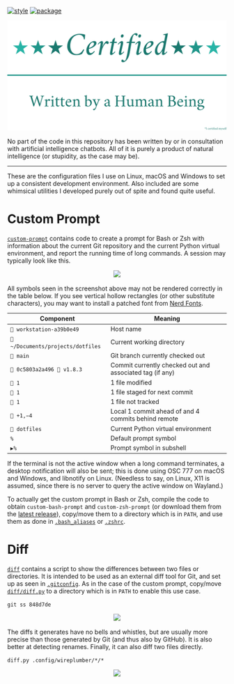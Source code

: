 [![style](https://github.com/tfpf/dotfiles/actions/workflows/style.yml/badge.svg)](https://github.com/tfpf/dotfiles/actions/workflows/style.yml)
[![package](https://github.com/tfpf/dotfiles/actions/workflows/package.yml/badge.svg)](https://github.com/tfpf/dotfiles/actions/workflows/package.yml)

<p align="center">
  <img src="res/certified_human.svg" />
</p>

No part of the code in this repository has been written by or in consultation with artificial intelligence chatbots.
All of it is purely a product of natural intelligence (or stupidity, as the case may be).

---

These are the configuration files I use on Linux, macOS and Windows to set up a consistent development environment.
Also included are some whimsical utilities I developed purely out of spite and found quite useful.

# Custom Prompt

[`custom-prompt`](custom-prompt) contains code to create a prompt for Bash or Zsh with information about the current
Git repository and the current Python virtual environment, and report the running time of long commands. A session may
typically look like this.

<p align="center">
  <img src="https://github.com/user-attachments/assets/ed6d1455-bf7c-4f74-8cb4-cba68c327b6f" />
</p>

All symbols seen in the screenshot above may not be rendered correctly in the table below. If you see vertical hollow
rectangles (or other substitute characters), you may want to install a patched font from
[Nerd Fonts](https://www.nerdfonts.com).

|Component                        |Meaning                                                 |
|---------------------------------|--------------------------------------------------------|
|` workstation-a39b0e49`         |Host name                                               |
|` ~/Documents/projects/dotfiles`|Current working directory                               |
|` main`                         |Git branch currently checked out                        |
|` 0c5803a2a496 󰓼 v1.8.3`        |Commit currently checked out and associated tag (if any)|
|` 1`                            |1 file modified                                         |
|` 1`                            |1 file staged for next commit                           |
|` 1`                            |1 file not tracked                                      |
|` +1,−4`                        |Local 1 commit ahead of and 4 commits behind remote     |
|` dotfiles`                     |Current Python virtual environment                      |
|`%`                              |Default prompt symbol                                   |
|`▶%`                             |Prompt symbol in subshell                               |

If the terminal is not the active window when a long command terminates, a desktop notification will also be sent; this
is done using OSC 777 on macOS and Windows, and libnotify on Linux. (Needless to say, on Linux, X11 is assumed, since
there is no server to query the active window on Wayland.)

To actually get the custom prompt in Bash or Zsh, compile the code to obtain `custom-bash-prompt` and
`custom-zsh-prompt` (or download them from the [latest release](https://github.com/tfpf/dotfiles/releases/latest)),
copy/move them to a directory which is in `PATH`, and use them as done in [`.bash_aliases`](.bash_aliases) or
[`.zshrc`](.zshrc).

# Diff

[`diff`](diff) contains a script to show the differences between two files or directories. It is intended to be used as
an external diff tool for Git, and set up as seen in [`.gitconfig`](.gitconfig). As in the case of the custom prompt,
copy/move [`diff/diff.py`](diff/diff.py) to a directory which is in `PATH` to enable this use case.

```console
git ss 848d7de
```

<p align="center">
  <img src="https://github.com/user-attachments/assets/ceef8123-ffc9-48ae-861a-b8f09d18ced9" />
</p>

The diffs it generates have no bells and whistles, but are usually more precise than those generated by Git (and thus
also by GitHub). It is also better at detecting renames. Finally, it can also diff two files directly.

```console
diff.py .config/wireplumber/*/*
```

<p align="center">
  <img src="https://github.com/user-attachments/assets/f5700b68-ca9c-490c-aaab-73741af14af6" />
</p>

